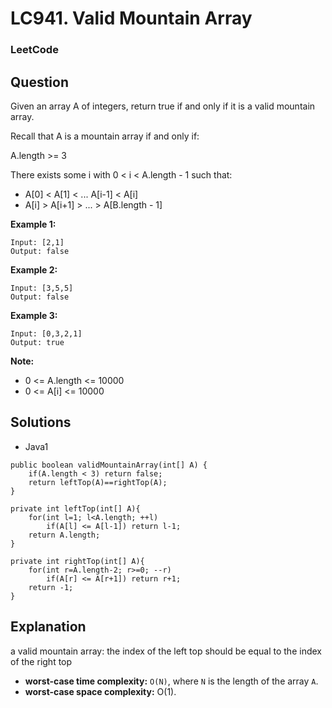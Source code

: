 # LC941. Valid Mountain Array

### LeetCode

## Question

Given an array A of integers, return true if and only if it is a valid mountain array.

Recall that A is a mountain array if and only if:

A.length >= 3

There exists some i with 0 < i < A.length - 1 such that:

* A[0] < A[1] < ... A[i-1] < A[i]
* A[i] > A[i+1] > ... > A[B.length - 1]

**Example 1:**
```
Input: [2,1]
Output: false
```

**Example 2:**
```
Input: [3,5,5]
Output: false
```

**Example 3:**
```
Input: [0,3,2,1]
Output: true
``` 

**Note:**

* 0 <= A.length <= 10000
* 0 <= A[i] <= 10000 

## Solutions

* Java1
```
public boolean validMountainArray(int[] A) {
    if(A.length < 3) return false;
    return leftTop(A)==rightTop(A);
}

private int leftTop(int[] A){
    for(int l=1; l<A.length; ++l)
        if(A[l] <= A[l-1]) return l-1;
    return A.length;
}

private int rightTop(int[] A){
    for(int r=A.length-2; r>=0; --r)
        if(A[r] <= A[r+1]) return r+1;
    return -1;
}
```

## Explanation

a valid mountain array: the index of the left top should be equal to the index of the right top

* **worst-case time complexity:** `O(N)`, where `N` is the length of the array `A`.
* **worst-case space complexity:** O(1).
